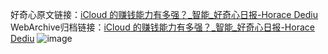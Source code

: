 好奇心原文链接：[iCloud 的赚钱能力有多强？_智能_好奇心日报-Horace Dediu](https://www.qdaily.com/articles/3629.html)
WebArchive归档链接：[iCloud 的赚钱能力有多强？_智能_好奇心日报-Horace Dediu](http://web.archive.org/web/20190623152609/https://www.qdaily.com/articles/3629.html)
![image](http://ww3.sinaimg.cn/large/007d5XDpgy1g3vcqr9oyfj30u059m4qp)